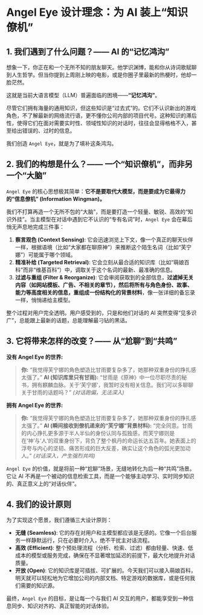 # Angel Eye 设计理念：为 AI 装上“知识僚机”

## 1. 我们遇到了什么问题？—— AI 的“记忆鸿沟”

想象一下，你正在和一个无所不知的朋友聊天。他学识渊博，能和你从诗词歌赋聊到人生哲学。但当你提到上周刚上映的电影，或是你圈子里最新的热梗时，他却一脸茫然。

这就是当前大语言模型（LLM）普遍面临的困境——**“记忆鸿沟”**。

尽管它们拥有海量的通用知识，但这些知识是“过去式”的。它们不认识新出的游戏角色，不了解最新的网络流行语，更不懂你公司内部的项目代号。这种知识的滞后性，使得它们在面对需要实时性、领域性知识的对话时，往往会显得格格不入，甚至给出错误的、过时的信息。

我们创造 `Angel Eye`，就是为了填补这条鸿沟。

## 2. 我们的构想是什么？—— 一个“知识僚机”，而非另一个“大脑”

`Angel Eye` 的核心思想极其简单：**它不是要取代大模型，而是要成为它最得力的“信息僚机” (Information Wingman)。**

我们不打算再造一个无所不包的“大脑”，而是要打造一个轻量、敏锐、高效的“知识外挂”。当主模型在对话中遇到它不认识的“专有名词”时，`Angel Eye` 会在幕后悄无声息地完成三件事：

1.  **察言观色 (Context Sensing)**: 它会迅速浏览上下文，像一个真正的聊天伙伴一样，根据语境（比如“大家都在聊原神”）来推断这个陌生名词（比如“芙宁娜”）可能属于哪个领域。
2.  **精准补给 (Targeted Retrieval)**: 它会立刻从最合适的知识库（比如“萌娘百科”而非“维基百科”）中，调取关于这个名词的最新、最准确的信息。
3.  **过滤与重组 (Filter & Reorganize)**: 它会审阅获取到的全部信息，**过滤掉无关内容（如网站模板、广告、不相关的章节），然后将所有与角色身份、故事、能力等高度相关的信息，重组成一份结构化的背景材料**，像一张详细的备忘录一样，悄悄递给主模型。

整个过程对用户完全透明。用户感受到的，只是和他们对话的 AI 突然变得“见多识广”，总能跟上最新的话题，总能理解最刁钻的黑话。

## 3. 它将带来怎样的改变？—— 从“尬聊”到“共鸣”

**没有 Angel Eye 的世界:**

> **你:** “我觉得芙宁娜的角色塑造比甘雨要复杂多了，她那种双重身份的挣扎感太强了。”
> **AI (知识库里只有甘雨):** “甘雨是《原神》中一位尽职尽责的秘书，拥有麒麟血脉。关于‘芙宁娜’，我暂时没有相关信息。我们可以多聊聊关于甘雨的话题吗？”
> *(对话跑偏，无法深入)*

**拥有 Angel Eye 的世界:**

> **你:** “我觉得芙宁娜的角色塑造比甘雨要复杂多了，她那种双重身份的挣扎感太强了。”
> **AI (瞬间接收到僚机递来的“芙宁娜”背景材料):** “完全同意。甘雨的内心挣扎更多源于半人半仙的身份认同与孤独感，而芙宁娜则是在‘神’与‘人’的双重身份下，背负了整个枫丹的命运长达五百年。她表面上的浮夸与内心的坚韧、痛苦形成的巨大反差，确实让这个角色的弧光更加动人。”
> *(对话深入，产生强烈共鸣)*

`Angel Eye` 的价值，就是将前一种“尬聊”场景，无缝地转化为后一种“共鸣”场景。它让 AI 不再是一个被动的信息检索工具，而是一个能够主动学习、实时同步知识的、真正意义上的“对话伙伴”。

## 4. 我们的设计原则

为了实现这个愿景，我们遵循三大设计原则：

*   **无缝 (Seamless)**: 它的存在对用户和主模型都应该是无感的。它像一个后台服务一样静默运行，只在必要时介入，绝不干扰主对话流程。
*   **高效 (Efficient)**: 整个预处理流程（分析、检索、过滤）都由轻量、快速、低成本的模型或服务完成，确保在不显著增加延迟的前提下，最大化地提升对话质量。
*   **开放 (Open)**: 它的知识库是可插拔、可扩展的。今天我们可以接入萌娘百科，明天就可以轻松地为它增加公司的内部文档、特定游戏的数据库，或是任何我们需要的知识源。

最终，`Angel Eye` 的目标，是让每一个与我们 AI 交互的用户，都能享受到一种信息同步、知识对齐的、真正智能的对话体验。